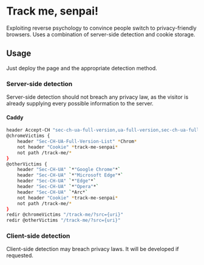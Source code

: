 # Track me, senpai!
Exploiting reverse psychology to convince people switch to privacy-friendly browsers. Uses a combination of server-side detection and cookie storage.

## Usage
Just deploy the page and the appropriate detection method.

### Server-side detection
Server-side detection should not breach any privacy law, as the visitor is already supplying every possible information to the server.

#### Caddy
```sh
header Accept-CH "sec-ch-ua-full-version,ua-full-version,sec-ch-ua-full-version-list"
@chromeVictims {
	header "Sec-CH-UA-Full-Version-List" *Chrom*
	not header "Cookie" *track-me-senpai*
	not path /track-me/*
}
@otherVictims {
	header "Sec-CH-UA" `*"Google Chrome"*`
	header "Sec-CH-UA" `*"Microsoft Edge"*`
	header "Sec-CH-UA" `*"Edge"*`
	header "Sec-CH-UA" `*"Opera"*`
	header "Sec-CH-UA" `*Arc*`
	not header "Cookie" *track-me-senpai*
	not path /track-me/*
}
redir @chromeVictims "/track-me/?src={uri}"
redir @otherVictims "/track-me/?src={uri}"
```

### Client-side detection
Client-side detection may breach privacy laws. It will be developed if requested.

